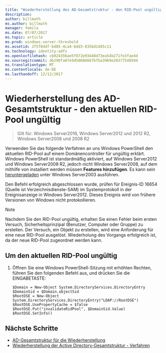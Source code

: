 ```yaml
---
title: "Wiederherstellung des AD-Gesamtstruktur - den RID-Pool ungültig"
description: 
author: billmath
ms.author: billmath
manager: femila
ms.date: 07/07/2017
ms.topic: article
ms.prod: windows-server-threshold
ms.assetid: 2f5f84df-bd85-4ca4-bdd3-835bd1d45c11
ms.technology: identity-adfs
ms.openlocfilehash: cb024356ae5f872e93448d73ea54b271fe3fae4d
ms.sourcegitcommit: db290fa07e9d50686667bfba3969e20377548504
ms.translationtype: MT
ms.contentlocale: de-DE
ms.lasthandoff: 12/12/2017
---
```

# <a name="ad-forest-recovery---invalidating-the-current-rid-pool"></a>Wiederherstellung des AD-Gesamtstruktur - den aktuellen RID-Pool ungültig  

>Gilt für: Windows Server2016, Windows Server2012 und 2012 R2, Windows Server2008 und 2008 R2

 Verwenden Sie das folgende Verfahren an uns Windows PowerShell den aktuellen RID-Pool auf einem Domänencontroller für ungültig erklärt. Windows PowerShell ist standardmäßig aktiviert, auf Windows Server2012 und Windows Server2008 R2, jedoch nicht Windows Server2008, auf dem mithilfe von installiert werden müssen **Features hinzufügen**. Es kann sein [heruntergeladen](https://www.microsoft.com/download/details.aspx?id=20020) unter Windows Server2003 ausführen.  
  
 Den Befehl erfolgreich abgeschlossen wurde, prüfen für Ereignis-ID 16654 (Quelle ist Verzeichnisdienste-SAM) im Systemprotokoll in der Ereignisanzeige in Windows Server2012. Dieses Ereignis wird von frühere Versionen von Windows nicht protokollieren.  
  
> [!NOTE]
>  Nachdem Sie den RID-Pool ungültig, erhalten Sie einen Fehler beim ersten Versuch, Sicherheitsprinzipal (Benutzer, Computer oder Gruppe) zu erstellen. Der Versuch, ein Objekt zu erstellen, wird eine Anforderung für eine neue RID-Pool ausgelöst. Wiederholung des Vorgangs erfolgreich ist, da der neue RID-Pool zugeordnet werden kann.  
  
## <a name="to-invalidate-the-current-rid-pool"></a>Um den aktuellen RID-Pool ungültig  
  
1.  Öffnen Sie eine Windows PowerShell-Sitzung mit erhöhten Rechten, führen Sie den folgenden Befehl aus, und drücken Sie die EINGABETASTE:  
  
    ```  
    $Domain = New-Object System.DirectoryServices.DirectoryEntry  
    $DomainSid = $Domain.objectSid  
    $RootDSE = New-Object System.DirectoryServices.DirectoryEntry("LDAP://RootDSE")  
    $RootDSE.UsePropertyCache = $false  
    $RootDSE.Put("invalidateRidPool", $DomainSid.Value)  
    $RootDSE.SetInfo()  
    ```  
  
## <a name="next-steps"></a>Nächste Schritte

- [AD-Gesamtstruktur für die Wiederherstellung](AD-Forest-Recovery-Guide.md)
- [Wiederherstellung der Active Directory-Gesamtstruktur - Verfahren](AD-Forest-Recovery-Procedures.md)
